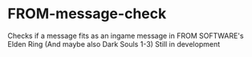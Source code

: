# FROM-message-check
 Checks if a message fits as an ingame message in FROM SOFTWARE's Elden Ring (And maybe also Dark Souls 1-3)
 Still in development

